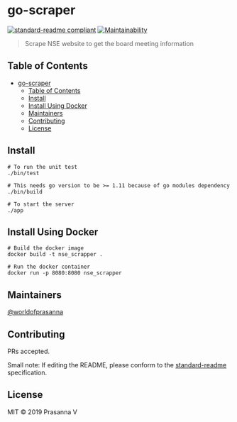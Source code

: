 # go-scraper

[![standard-readme compliant](https://img.shields.io/badge/standard--readme-OK-green.svg?style=flat-square)](https://github.com/RichardLitt/standard-readme)
[![Maintainability](https://api.codeclimate.com/v1/badges/7a6c3b78f3c0130d1bd5/maintainability)](https://codeclimate.com/github/worldofprasanna/go-scraper/maintainability)

> Scrape NSE website to get the board meeting information

## Table of Contents

- [go-scraper](#go-scraper)
  - [Table of Contents](#table-of-contents)
  - [Install](#install)
  - [Install Using Docker](#install-using-docker)
  - [Maintainers](#maintainers)
  - [Contributing](#contributing)
  - [License](#license)

## Install

```
# To run the unit test
./bin/test

# This needs go version to be >= 1.11 because of go modules dependency
./bin/build

# To start the server
./app

```

## Install Using Docker

```
# Build the docker image
docker build -t nse_scrapper .

# Run the docker container
docker run -p 8080:8080 nse_scrapper
```

## Maintainers

[@worldofprasanna](https://github.com/worldofprasanna)

## Contributing

PRs accepted.

Small note: If editing the README, please conform to the [standard-readme](https://github.com/RichardLitt/standard-readme) specification.

## License

MIT © 2019 Prasanna V
